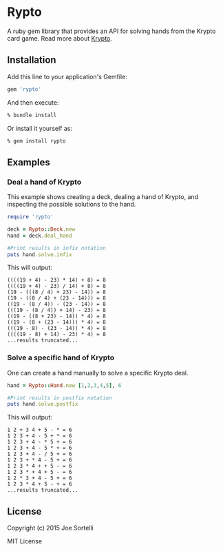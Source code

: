# Rypto

A ruby gem library that provides an API for solving hands from the
Krypto card game.  Read more about
[Krypto](http://en.wikipedia.org/wiki/Krypto_%28game%29).

## Installation

Add this line to your application's Gemfile:

```ruby
gem 'rypto'
```

And then execute:

```bash
% bundle install
```

Or install it yourself as:

```bash
% gem install rypto
```

## Examples

### Deal a hand of Krypto

This example shows creating a deck, dealing a hand of Krypto, and
inspecting the possible solutions to the hand.

```ruby
require 'rypto'

deck = Rypto::Deck.new
hand = deck.deal_hand

#Print results in infix notation
puts hand.solve.infix
```

This will output:

```
((((19 + 4) - 23) * 14) + 8) = 8
((((19 + 4) - 23) / 14) + 8) = 8
(19 - (((8 / 4) + 23) - 14)) = 8
(19 - ((8 / 4) + (23 - 14))) = 8
((19 - (8 / 4)) - (23 - 14)) = 8
(((19 - (8 / 4)) + 14) - 23) = 8
((19 - ((8 + 23) - 14)) * 4) = 8
((19 - (8 + (23 - 14))) * 4) = 8
(((19 - 8) - (23 - 14)) * 4) = 8
((((19 - 8) + 14) - 23) * 4) = 8
...results truncated...
```

### Solve a specific hand of Krypto

One can create a hand manually to solve a specific Krypto deal.

```ruby
hand = Rypto::Hand.new [1,2,3,4,5], 6

#Print results in postfix notation
puts hand.solve.postfix
```

This will output:

```
1 2 + 3 4 + 5 - * = 6
1 2 3 + 4 - 5 + * = 6
1 2 3 + 4 - * 5 + = 6
1 2 3 + 4 - 5 * + = 6
1 2 3 + 4 - / 5 + = 6
1 2 3 + * 4 - 5 + = 6
1 2 3 * 4 + + 5 - = 6
1 2 3 * + 4 + 5 - = 6
1 2 * 3 + 4 - 5 + = 6
1 2 3 * 4 + 5 - + = 6
...results truncated...
```

## License

Copyright (c) 2015 Joe Sortelli

MIT License
